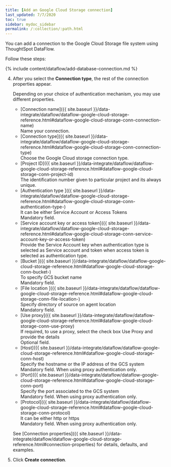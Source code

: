 ```yaml
---
title: [Add an Google Cloud Storage connection]
last_updated: 7/7/2020
toc: true
sidebar: mydoc_sidebar
permalink: /:collection/:path.html
---
```

You can add a connection to the Google Cloud Storage file system using ThoughtSpot DataFlow.

Follow these steps:

{% include content/dataflow/add-database-connection.md %}

4. After you select the **Connection type**, the rest of the connection properties appear.

   Depending on your choice of authentication mechanism, you may use different properties.

   <!--<details>
     <summary>See the <strong>Create connection</strong> screen for Google Cloud Storage</summary>
     <p>
      <img src="../../images/dataflow-google-cloud-storage-create.png" alt="Add a connection to Google Cloud Storage" /></p>
   </details>

   <details>
     <summary>See the <strong>Create connection</strong> screen for Google Cloud Storage with proxy</summary>
     <p>
      <img src="../../images/dataflow-google-cloud-storage-proxy-create.png" alt="Add a connection with proxy to Google Cloud Storage" /></p>
    </details> -->

    * [Connection name]({{ site.baseurl }}/data-integrate/dataflow/dataflow-google-cloud-storage-reference.html#dataflow-google-cloud-storage-conn-connection-name)<br/>Name your connection.
    * [Connection type]({{ site.baseurl }}/data-integrate/dataflow/dataflow-google-cloud-storage-reference.html#dataflow-google-cloud-storage-conn-connection-type)<br/>Choose the Google Cloud storage connection type.
    * [Project ID]({{ site.baseurl }}/data-integrate/dataflow/dataflow-google-cloud-storage-reference.html#dataflow-google-cloud-storage-conn-project-id)<br/>The identification number given to particular project and its always unique.
    * [Authentication type ]({{ site.baseurl }}/data-integrate/dataflow/dataflow-google-cloud-storage-reference.html#dataflow-google-cloud-storage-conn-authentication-type-)<br/>It can be either Service Account or Access Tokens<br/>Mandatory field.
    * [Service account key or access token]({{ site.baseurl }}/data-integrate/dataflow/dataflow-google-cloud-storage-reference.html#dataflow-google-cloud-storage-conn-service-account-key-or-access-token)<br/>Provide the Service Account key when authentication type is selected as Service account and token when access token is selected as authentication type.
    * [Bucket ]({{ site.baseurl }}/data-integrate/dataflow/dataflow-google-cloud-storage-reference.html#dataflow-google-cloud-storage-conn-bucket-)<br/>To specify GCS bucket name<br/>Mandatory field.
    * [File location ]({{ site.baseurl }}/data-integrate/dataflow/dataflow-google-cloud-storage-reference.html#dataflow-google-cloud-storage-conn-file-location-)<br/>Specify directory of source on agent location<br/>Mandatory field.
    * [Use proxy]({{ site.baseurl }}/data-integrate/dataflow/dataflow-google-cloud-storage-reference.html#dataflow-google-cloud-storage-conn-use-proxy)<br/>If required, to use a proxy, select the check box Use Proxy and provide the details<br/>Optional field.
    * [Host]({{ site.baseurl }}/data-integrate/dataflow/dataflow-google-cloud-storage-reference.html#dataflow-google-cloud-storage-conn-host)<br/>Specify the hostname or the IP address of the GCS system<br/>Mandatory field. When using proxy authentication only.
    * [Port]({{ site.baseurl }}/data-integrate/dataflow/dataflow-google-cloud-storage-reference.html#dataflow-google-cloud-storage-conn-port)<br/>Specify the port associated to the GCS system<br/>Mandatory field. When using proxy authentication only.
    * [Protocol]({{ site.baseurl }}/data-integrate/dataflow/dataflow-google-cloud-storage-reference.html#dataflow-google-cloud-storage-conn-protocol)<br/>It can be either http or https<br/>Mandatory field. When using proxy authentication only.

   See [Connection properties]({{ site.baseurl }}/data-integrate/dataflow/dataflow-google-cloud-storage-reference.html#connection-properties) for details, defaults, and examples.

5. Click **Create connection**.   
